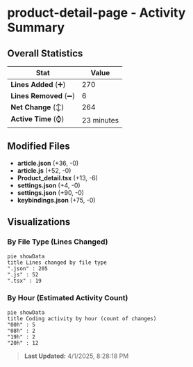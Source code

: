 # product-detail-page - Activity Summary 

## Overall Statistics

| Stat                   | Value                                                             |
| ---------------------- | ----------------------------------------------------------------- |
| **Lines Added** (➕)   | 270                                          |
| **Lines Removed** (➖) | 6                                        |
| **Net Change** (↕)    | 264                |
| **Active Time** (⌚)   | 23 minutes |


## Modified Files
- **article.json** (+36, -0)
- **article.js** (+52, -0)
- **Product_detail.tsx** (+13, -6)
- **settings.json** (+4, -0)
- **settings.json** (+90, -0)
- **keybindings.json** (+75, -0)

## Visualizations

### By File Type (Lines Changed)

```mermaid
pie showData
title Lines changed by file type
".json" : 205
".js" : 52
".tsx" : 19
```

### By Hour (Estimated Activity Count)

```mermaid
pie showData
title Coding activity by hour (count of changes)
"00h" : 5
"08h" : 2
"19h" : 2
"20h" : 12
```


> **Last Updated:** 4/1/2025, 8:28:18 PM
